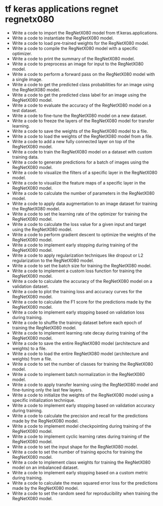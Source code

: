 # tf keras applications regnet regnetx080

- Write a code to import the RegNetX080 model from tf.keras.applications.
- Write a code to instantiate the RegNetX080 model.
- Write a code to load pre-trained weights for the RegNetX080 model.
- Write a code to compile the RegNetX080 model with a specific optimizer.
- Write a code to print the summary of the RegNetX080 model.
- Write a code to preprocess an image for input to the RegNetX080 model.
- Write a code to perform a forward pass on the RegNetX080 model with a single image.
- Write a code to get the predicted class probabilities for an image using the RegNetX080 model.
- Write a code to get the predicted class label for an image using the RegNetX080 model.
- Write a code to evaluate the accuracy of the RegNetX080 model on a test dataset.
- Write a code to fine-tune the RegNetX080 model on a new dataset.
- Write a code to freeze the layers of the RegNetX080 model for transfer learning.
- Write a code to save the weights of the RegNetX080 model to a file.
- Write a code to load the weights of the RegNetX080 model from a file.
- Write a code to add a new fully connected layer on top of the RegNetX080 model.
- Write a code to train the RegNetX080 model on a dataset with custom training data.
- Write a code to generate predictions for a batch of images using the RegNetX080 model.
- Write a code to visualize the filters of a specific layer in the RegNetX080 model.
- Write a code to visualize the feature maps of a specific layer in the RegNetX080 model.
- Write a code to calculate the number of parameters in the RegNetX080 model.
- Write a code to apply data augmentation to an image dataset for training the RegNetX080 model.
- Write a code to set the learning rate of the optimizer for training the RegNetX080 model.
- Write a code to calculate the loss value for a given input and target using the RegNetX080 model.
- Write a code to perform gradient descent to optimize the weights of the RegNetX080 model.
- Write a code to implement early stopping during training of the RegNetX080 model.
- Write a code to apply regularization techniques like dropout or L2 regularization to the RegNetX080 model.
- Write a code to set the batch size for training the RegNetX080 model.
- Write a code to implement a custom loss function for training the RegNetX080 model.
- Write a code to calculate the accuracy of the RegNetX080 model on a validation dataset.
- Write a code to plot the training loss and accuracy curves for the RegNetX080 model.
- Write a code to calculate the F1 score for the predictions made by the RegNetX080 model.
- Write a code to implement early stopping based on validation loss during training.
- Write a code to shuffle the training dataset before each epoch of training the RegNetX080 model.
- Write a code to implement learning rate decay during training of the RegNetX080 model.
- Write a code to save the entire RegNetX080 model (architecture and weights) to a file.
- Write a code to load the entire RegNetX080 model (architecture and weights) from a file.
- Write a code to set the number of classes for training the RegNetX080 model.
- Write a code to implement batch normalization in the RegNetX080 model.
- Write a code to apply transfer learning using the RegNetX080 model and fine-tuning only the last few layers.
- Write a code to initialize the weights of the RegNetX080 model using a specific initialization technique.
- Write a code to implement early stopping based on validation accuracy during training.
- Write a code to calculate the precision and recall for the predictions made by the RegNetX080 model.
- Write a code to implement model checkpointing during training of the RegNetX080 model.
- Write a code to implement cyclic learning rates during training of the RegNetX080 model.
- Write a code to set the input shape for the RegNetX080 model.
- Write a code to set the number of training epochs for training the RegNetX080 model.
- Write a code to implement class weights for training the RegNetX080 model on an imbalanced dataset.
- Write a code to implement early stopping based on a custom metric during training.
- Write a code to calculate the mean squared error loss for the predictions made by the RegNetX080 model.
- Write a code to set the random seed for reproducibility when training the RegNetX080 model.